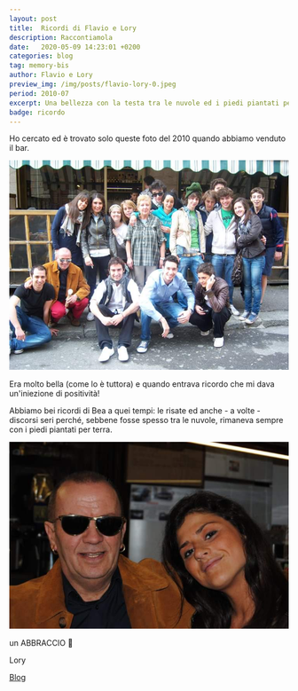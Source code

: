 ```yaml
---
layout: post
title:  Ricordi di Flavio e Lory
description: Raccontiamola
date:   2020-05-09 14:23:01 +0200
categories: blog
tag: memory-bis
author: Flavio e Lory
preview_img: /img/posts/flavio-lory-0.jpeg
period: 2010-07
excerpt: Una bellezza con la testa tra le nuvole ed i piedi piantati per terra.
badge: ricordo
---
```


Ho cercato ed è trovato solo queste foto del 2010 quando abbiamo venduto il bar.

![flavio-lory-1](/img/posts/flavio-lory-1.jpeg)

Era molto bella (come lo è tuttora) e quando entrava ricordo che mi dava un'iniezione di positività!

Abbiamo bei ricordi di Bea a quei tempi: le risate ed anche - a volte - discorsi seri perché, sebbene fosse spesso tra le nuvole, rimaneva sempre con i piedi piantati per terra.

![flavio-lory-0](/img/posts/flavio-lory-0.jpeg)

un ABBRACCIO  💟

Lory

<a href="/blog"><span class="badge badge-blog">Blog</span></a>
